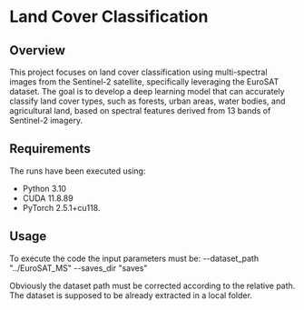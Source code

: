 # Land Cover Classification

## Overview
This project focuses on land cover classification using multi-spectral images from the Sentinel-2 satellite, specifically leveraging the EuroSAT dataset.
The goal is to develop a deep learning model that can accurately classify land cover types, such as forests, urban areas, water bodies, and agricultural land, based on spectral features derived from 13 bands of Sentinel-2 imagery.

## Requirements
The runs have been executed using:
- Python 3.10
- CUDA 11.8.89
- PyTorch 2.5.1+cu118.

## Usage
To execute the code the input parameters must be:
--dataset_path "../EuroSAT_MS" --saves_dir "saves"

Obviously the dataset path must be corrected according to the relative path.
The dataset is supposed to be already extracted in a local folder.

